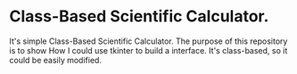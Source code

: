 # Class-Based Scientific Calculator.

It's simple Class-Based Scientific Calculator.
The purpose of this repository is to show How I could use tkinter to build a interface.
It's class-based, so it could be easily modified.
